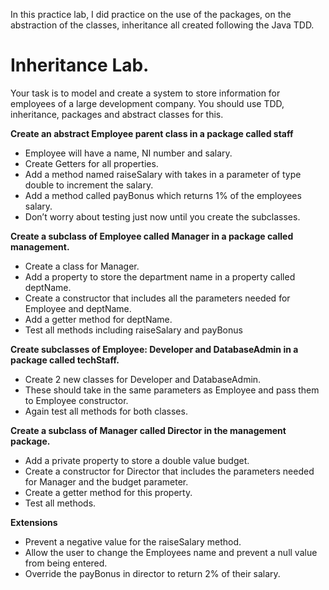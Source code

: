 In this practice lab, I did practice on the use of the packages, on the abstraction of the classes, inheritance all created following the Java TDD.
# Inheritance Lab.
Your task is to model and create a system to store information for employees of a large development company. You should use TDD, inheritance, packages and abstract classes for this.

**Create an abstract Employee parent class in a package called staff**

- Employee will have a name, NI number and salary.
- Create Getters for all properties.
- Add a method named raiseSalary with takes in a parameter of type double to increment the salary.
- Add a method called payBonus which returns 1% of the employees salary.
- Don’t worry about testing just now until you create the subclasses.

**Create a subclass of Employee called Manager in a package called management.**

- Create a class for Manager.
- Add a property to store the department name in a property called deptName.
- Create a constructor that includes all the parameters needed for Employee and deptName.
- Add a getter method for deptName.
- Test all methods including raiseSalary and payBonus

**Create subclasses of Employee: Developer and DatabaseAdmin in a package called techStaff.**

- Create 2 new classes for Developer and DatabaseAdmin.
- These should take in the same parameters as Employee and pass them to Employee constructor.
- Again test all methods for both classes.

**Create a subclass of Manager called Director in the management package.**

- Add a private property to store a double value budget.
- Create a constructor for Director that includes the parameters needed for Manager and the budget parameter.
- Create a getter method for this property.
- Test all methods.

**Extensions**

- Prevent a negative value for the raiseSalary method.
- Allow the user to change the Employees name and prevent a null value from being entered.
- Override the payBonus in director to return 2% of their salary.